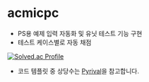 # acmicpc
- PS용 예제 입력 자동화 및 유닛 테스트 기능 구현
- 테스트 케이스별로 자동 채점

[![Solved.ac Profile](http://mazassumnida.wtf/api/v2/generate_badge?boj=kimdw9983)](https://solved.ac/kimdw9983)
- 코드 템플릿 중 상당수는 [Pyrival](https://github.com/cheran-senthil/PyRival)을 참고합니다.